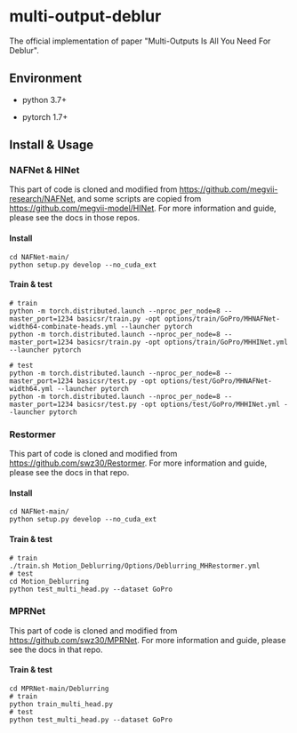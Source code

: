 # multi-output-deblur
The official implementation of paper "Multi-Outputs Is All You Need For Deblur".

## Environment

- python 3.7+

- pytorch 1.7+

## Install & Usage

### NAFNet & HINet

This part of code is cloned and modified from https://github.com/megvii-research/NAFNet, and some scripts are copied from https://github.com/megvii-model/HINet. For more information and guide, please see the docs in those repos.

#### Install

```
cd NAFNet-main/
python setup.py develop --no_cuda_ext
```

#### Train & test

```
# train
python -m torch.distributed.launch --nproc_per_node=8 --master_port=1234 basicsr/train.py -opt options/train/GoPro/MHNAFNet-width64-combinate-heads.yml --launcher pytorch
python -m torch.distributed.launch --nproc_per_node=8 --master_port=1234 basicsr/train.py -opt options/train/GoPro/MHHINet.yml --launcher pytorch

# test
python -m torch.distributed.launch --nproc_per_node=8 --master_port=1234 basicsr/test.py -opt options/test/GoPro/MHNAFNet-width64.yml --launcher pytorch
python -m torch.distributed.launch --nproc_per_node=8 --master_port=1234 basicsr/test.py -opt options/test/GoPro/MHHINet.yml --launcher pytorch
```

### Restormer

This part of code is cloned and modified from https://github.com/swz30/Restormer. For more information and guide, please see the docs in that repo.

#### Install

```
cd NAFNet-main/
python setup.py develop --no_cuda_ext
```

#### Train & test

```
# train
./train.sh Motion_Deblurring/Options/Deblurring_MHRestormer.yml
# test
cd Motion_Deblurring
python test_multi_head.py --dataset GoPro
```

### MPRNet

This part of code is cloned and modified from https://github.com/swz30/MPRNet. For more information and guide, please see the docs in that repo.

#### Train & test

```
cd MPRNet-main/Deblurring
# train
python train_multi_head.py
# test
python test_multi_head.py --dataset GoPro
```
